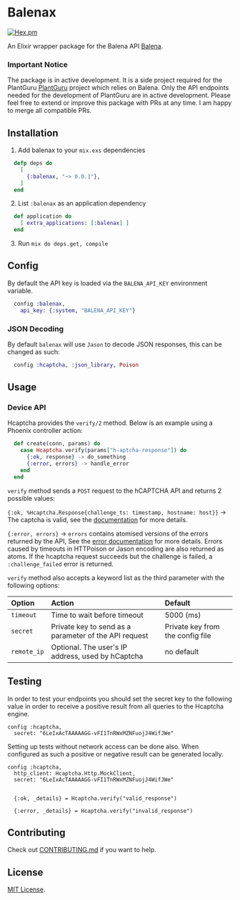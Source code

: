 # Balenax

[![Hex.pm](https://img.shields.io/badge/Hex-v2.1.1-green.svg)](https://hexdocs.pm/balenax)

An Elixir wrapper package for the Balena API [Balena].

[Balena]: https://www.balena.io/docs/reference/api/overview/

### Important Notice
The package is in active development. It is a side project required for the PlantGuru [PlantGuru] project which relies on Balena. Only the API endpoints needed for the development of PlantGuru are in active development. Please feel free to extend or improve this package with PRs at any time. I am happy to merge all compatible PRs.

[PlantGuru]: https://github.com/Plant-Guru

## Installation

1. Add balenax to your `mix.exs` dependencies

```elixir
  defp deps do
    [
      {:balenax, "~> 0.0.1"},
    ]
  end
```

2. List `:balenax` as an application dependency

```elixir
  def application do
    [ extra_applications: [:balenax] ]
  end
```

3. Run `mix do deps.get, compile`

## Config

By default the API key is loaded via the `BALENA_API_KEY` environment variable.

```elixir
  config :balenax,
    api_key: {:system, "BALENA_API_KEY"}
```

### JSON Decoding

By default `balenax` will use `Jason` to decode JSON responses, this can be changed as such:

```elixir
  config :hcaptcha, :json_library, Poison
```

## Usage

### Device API

Hcaptcha provides the `verify/2` method. Below is an example using a Phoenix controller action:

```elixir
  def create(conn, params) do
    case Hcaptcha.verify(params["h-aptcha-response"]) do
      {:ok, response} -> do_something
      {:error, errors} -> handle_error
    end
  end
```

`verify` method sends a `POST` request to the hCAPTCHA API and returns 2 possible values:

`{:ok, %Hcaptcha.Response{challenge_ts: timestamp, hostname: host}}` -> The captcha is valid, see the [documentation](https://developers.google.com/hcaptcha/docs/verify#api-response) for more details.

`{:error, errors}` -> `errors` contains atomised versions of the errors returned by the API, See the [error documentation](https://developers.google.com/hcaptcha/docs/verify#error-code-reference) for more details. Errors caused by timeouts in HTTPoison or Jason encoding are also returned as atoms. If the hcaptcha request succeeds but the challenge is failed, a `:challenge_failed` error is returned.

`verify` method also accepts a keyword list as the third parameter with the following options:

Option                  | Action                                                 | Default
:---------------------- | :----------------------------------------------------- | :------------------------
`timeout`               | Time to wait before timeout                            | 5000 (ms)
`secret`                | Private key to send as a parameter of the API request  | Private key from the config file
`remote_ip`             | Optional. The user's IP address, used by hCaptcha     | no default


## Testing

In order to test your endpoints you should set the secret key to the following value in order to receive a positive result from all queries to the Hcaptcha engine.

```
config :hcaptcha,
  secret: "6LeIxAcTAAAAAGG-vFI1TnRWxMZNFuojJ4WifJWe"
```

Setting up tests without network access can be done also. When configured as such a positive or negative result can be generated locally.

```
config :hcaptcha,
  http_client: Hcaptcha.Http.MockClient,
  secret: "6LeIxAcTAAAAAGG-vFI1TnRWxMZNFuojJ4WifJWe"


  {:ok, _details} = Hcaptcha.verify("valid_response")

  {:error, _details} = Hcaptcha.verify("invalid_response")

```

## Contributing

Check out [CONTRIBUTING.md](/CONTRIBUTING.md) if you want to help.

## License

[MIT License](http://www.opensource.org/licenses/MIT).
